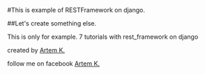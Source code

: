 #This is example of RESTFramework on django. 

##Let's create something else.

This is only for example. 7 tutorials with rest_framework on django

created by [Artem K.](https://github.com/Kryvonis)

follow me on facebook [Artem K.](https://www.facebook.com/artem.kryvonis)